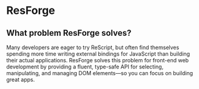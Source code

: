 # ResForge

## What problem ResForge solves?

Many developers are eager to try ReScript, but often find themselves spending more time writing external bindings for JavaScript than building their actual applications. ResForge solves this problem for front-end web development by providing a fluent, type-safe API for selecting, manipulating, and managing DOM elements—so you can focus on building great apps.